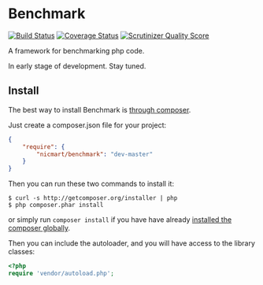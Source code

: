 # Benchmark
[![Build Status](https://travis-ci.org/nicmart/Benchmark.png?branch=master)](https://travis-ci.org/nicmart/Benchmark)
[![Coverage Status](https://coveralls.io/repos/nicmart/Benchmark/badge.png?branch=master)](https://coveralls.io/r/nicmart/Benchmark?branch=master)
[![Scrutinizer Quality Score](https://scrutinizer-ci.com/g/nicmart/Benchmark/badges/quality-score.png?s=0d038caab3aaf002666f805ff4c1b0638f377db5)](https://scrutinizer-ci.com/g/nicmart/Benchmark/)

A framework for benchmarking php code.

In early stage of development. Stay tuned.

## Install

The best way to install Benchmark is [through composer](http://getcomposer.org).

Just create a composer.json file for your project:

```JSON
{
    "require": {
        "nicmart/benchmark": "dev-master"
    }
}
```

Then you can run these two commands to install it:

    $ curl -s http://getcomposer.org/installer | php
    $ php composer.phar install

or simply run `composer install` if you have have already [installed the composer globally](http://getcomposer.org/doc/00-intro.md#globally).

Then you can include the autoloader, and you will have access to the library classes:

```php
<?php
require 'vendor/autoload.php';
```